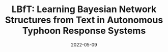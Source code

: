---  
title: "LBfT: Learning Bayesian Network Structures from Text in Autonomous Typhoon Response Systems"  
collection: publications  
category: conferences  
permalink: /publication/2022-05-01-LBFT  
excerpt: 'We demonstrate a deep learning framework that identifies typhoon-relevant variables and builds their causal relations from text, enhancing decision models in autonomous typhoon response systems using the CausalBank dataset and user domain knowledge.'  
date: 2022-05-09  
venue: 'In Proc. Of AAMAS ’22'  
slidesurl: 'http://academicpages.github.io/files/slides2.pdf'  
paperurl: 'http://academicpages.github.io/files/LBFT.pdf'  
citation: 'Yinghui Pan, Junhan Chen, Yifeng Zeng, Zhangrui Yao, Qianwen Li, Biyang Ma, Yi Ji, and Zhong Ming. (2022). "LBfT: Learning Bayesian Network Structures from Text in Autonomous Typhoon Response Systems." <i>In Proc. Of AAMAS ’22</i>. 2022, 1914–1916.'  
---